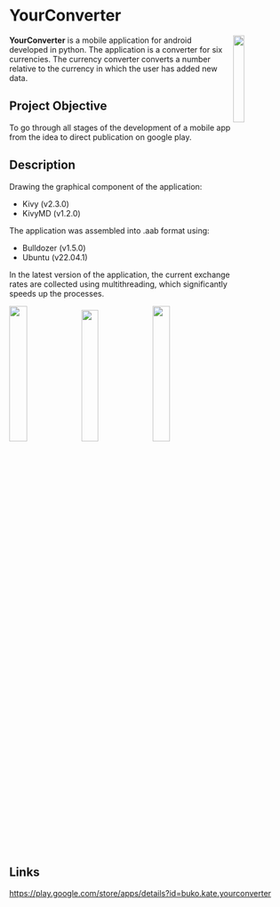 # YourConverter
<img align="right" src="https://user-images.githubusercontent.com/101117780/227804286-b03196bc-b7aa-433d-8a41-f48cadb7955b.png" width="20%">
<b>YourConverter</b> is a mobile application for android developed in python.
The application is a converter for six currencies. The currency converter converts a number relative to the currency in which the user has added new data.


## Project Objective
To go through all stages of the development of a mobile app from the idea to direct publication on google play.
## Description
Drawing the graphical component of the application:
- Kivy (v2.3.0)
- KivyMD (v1.2.0)

The application was assembled into .aab format using:
- Bulldozer (v1.5.0)
- Ubuntu (v22.04.1)

In the latest version of the application, the current exchange rates are collected using multithreading, which significantly speeds up the processes.

<div>
<img align="center" src="https://user-images.githubusercontent.com/101117780/227805229-eda03148-0ee5-426b-b1e7-2b8cb32f6d1e.png" width="25%">
<img align="center" src="https://user-images.githubusercontent.com/101117780/227805235-39a11b0c-53d9-47a5-a221-5d4dedcc54a0.png" width="24.6%">
<img align="center" float="right" src="https://user-images.githubusercontent.com/101117780/227805241-df2a8532-3a4c-4307-884a-e5be6175601d.png" width="25%">
</div>

## Links
https://play.google.com/store/apps/details?id=buko.kate.yourconverter

